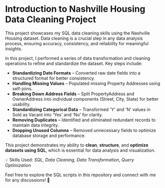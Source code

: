 # Introduction to Nashville Housing Data Cleaning Project

This project showcases my SQL data cleaning skills using the Nashville Housing dataset. Data cleaning is a crucial step in any data analysis process, ensuring accuracy, consistency, and reliability for meaningful insights.

In this project, I performed a series of data transformation and cleaning operations to refine and standardize the dataset. Key steps include:

* **Standardizing Date Formats** – Converted raw date fields into a structured format for better consistency.
* **Handling Missing Values** – Populated missing Property Addresses using self-joins.
* **Breaking Down Address Fields** – Split PropertyAddress and OwnerAddress into individual components (Street, City, State) for better usability.
* **Standardizing Categorical Data** – Transformed 'Y' and 'N' values in Sold as Vacant into 'Yes' and 'No' for clarity.
* **Removing Duplicates** – Identified and eliminated redundant records to maintain data integrity.
* **Dropping Unused Columns** – Removed unnecessary fields to optimize database storage and performance.

This project demonstrates my ability to **clean**, **structure**, and **optimize datasets using SQL**, which is essential for data analysis and visualization.

💡 Skills Used: *SQL, Data Cleaning, Data Transformation, Query Optimization*

Feel free to explore the SQL scripts in this repository and connect with me for any discussions! 🚀
